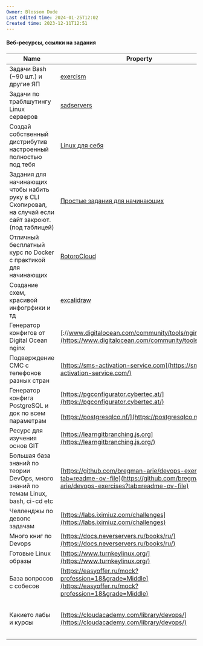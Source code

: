 ```yaml
---
Owner: Blossom Dude
Last edited time: 2024-01-25T12:02
Created time: 2023-12-11T12:51
---
```

#### Веб-ресурсы, ссылки на задания

| Name                                                                                                   | Property                                                                                                                                   | Tags                                  |
| ------------------------------------------------------------------------------------------------------ | ------------------------------------------------------------------------------------------------------------------------------------------ | ------------------------------------- |
| Задачи Bash (~90 шт.) и другие ЯП                                                                      | [exercism](https://exercism.org/)                                                                                                          | Bash, Linux, Обучение                 |
| Задачи по траблшутингу Linux серверов                                                                  | [sadservers](https://sadservers.com/)                                                                                                      | Linux, Обучение                       |
| Создай собственный дистрибутив настроенный полностью под тебя                                          | [Linux для себя](https://lx4u.ru/rel/stable/)                                                                                              | Linux                                 |
| Задания для начинающих чтобы набить руку в CLI Скопировал, на случай если сайт закроют. (под таблицей) | [Простые задания для начинающих](https://linuxtrainingcenter.com/lpic-101/vvedenie-v-sistemu-linux/vvedenie-v-linux-zadaniya-1-2/)         | Linux, Обучение                       |
| Отличный бесплатный курс по Docker c практикой для начинающих                                          | [RotoroCloud](https://rotoro.cloud/ld-courses/docker-для-начинающих-практический-опыт/)                                                    | Docker, Для Начинающих, Обучение      |
| Создание схем, красивой инфогрфики и тд                                                                | [excalidraw](https://excalidraw.com/)                                                                                                      | Life, Схемы-Графики                   |
| Генератор конфигов от Digital Ocean nginx                                                              | [://www.digitalocean.com/community/tools/nginx](https://www.digitalocean.com/community/tools/nginx)                                        | WebServers                            |
| Подверждение СМС с телефонов разных стран                                                              | [https://sms-activation-service.com](https://sms-activation-service.com/)                                                                  | Life                                  |
| Генератор конфига PostgreSQL и док по всем параметрам                                                  | [https://pgconfigurator.cybertec.at/](https://pgconfigurator.cybertec.at/)  <br>  <br>[https://postgresqlco.nf/](https://postgresqlco.nf/) | DB                                    |
| Ресурс для изучения основ GIT                                                                          | [https://learngitbranching.js.org](https://learngitbranching.js.org/)                                                                      | GIT, Обучение                         |
| Большая база знаний по теории DevOps, много знаний по темам Linux, bash, ci-cd etc                     | [https://github.com/bregman-arie/devops-exercises?tab=readme-ov-file](https://github.com/bregman-arie/devops-exercises?tab=readme-ov-file) | DevOps, Обучение                      |
| Челленджы по девопс задачам                                                                            | [https://labs.iximiuz.com/challenges](https://labs.iximiuz.com/challenges)                                                                 | DevOps, Обучение                      |
| Много книг по Devops                                                                                   | [https://docs.neverservers.ru/books/ru/](https://docs.neverservers.ru/books/ru/)                                                           | DevOps, Обучение                      |
| Готовые Linux образы                                                                                   | [https://www.turnkeylinux.org/](https://www.turnkeylinux.org/)                                                                             | Linux                                 |
| База вопросов с собесов                                                                                | [https://easyoffer.ru/mock?profession=18&grade=Middle](https://easyoffer.ru/mock?profession=18&grade=Middle)                               | DevOps, Для Начинающих, Обучение      |
| Какието лабы и курсы                                                                                   | [https://cloudacademy.com/library/devops/](https://cloudacademy.com/library/devops/)                                                       | Bash, DevOps, Docker, Linux, Обучение |
